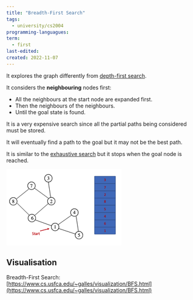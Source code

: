 ```yaml
---
title: "Breadth-First Search"
tags:
  - university/cs2004
programming-languagues:
term:
  - first
last-edited:
created: 2022-11-07
---
```

It explores the graph differently from [depth-first search](notes/university/cs2004/depth-first-search.md).

It considers the **neighbouring** nodes first:
- All the neighbours at the start node are expanded first.
- Then the neighbours of the neighbours.
- Until the goal state is found.

It is a very expensive search since all the partial paths being considered must be stored.

It will eventually find a path to the goal but it may not be the best path.

It is similar to the [exhaustive search](notes/university/cs2004/exhaustive-search.md) but it stops when the goal node is reached.

![400](notes/images/Screenshot%202022-11-07%20at%2011.32.54.png)

## Visualisation
Breadth-First Search: [https://www.cs.usfca.edu/~galles/visualization/BFS.html](https://www.cs.usfca.edu/~galles/visualization/BFS.html)